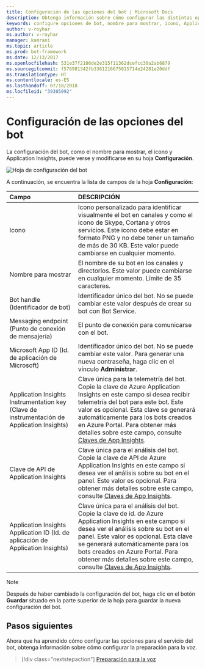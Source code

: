 ```yaml
---
title: Configuración de las opciones del bot | Microsoft Docs
description: Obtenga información sobre cómo configurar las distintas opciones para el bot mediante Azure Portal.
keywords: configure opciones de bot, nombre para mostrar, icono, Application Insights, hoja Configuración
author: v-royhar
ms.author: v-royhar
manager: kamrani
ms.topic: article
ms.prod: bot-framework
ms.date: 12/13/2017
ms.openlocfilehash: 531e37f2186de2e315f11362dcefcc30a2ab6879
ms.sourcegitcommit: f576981342fb3361216675815714e24281e20ddf
ms.translationtype: HT
ms.contentlocale: es-ES
ms.lasthandoff: 07/18/2018
ms.locfileid: "39305092"
---
```

# <a name="configure-bot-settings"></a>Configuración de las opciones del bot

La configuración del bot, como el nombre para mostrar, el icono y Application Insights, puede verse y modificarse en su hoja **Configuración**.

![Hoja de configuración del bot](~/media/bot-service-portal-configure-settings/bot-settings-blade.png)

A continuación, se encuentra la lista de campos de la hoja **Configuración**:

| Campo | DESCRIPCIÓN |
| :---  | :---        |
| Icono | Icono personalizado para identificar visualmente el bot en canales y como el icono de Skype, Cortana y otros servicios. Este icono debe estar en formato PNG y no debe tener un tamaño de más de 30 KB. Este valor puede cambiarse en cualquier momento. |
| Nombre para mostrar | El nombre de su bot en los canales y directorios. Este valor puede cambiarse en cualquier momento. Límite de 35 caracteres. |
| Bot handle (Identificador de bot) | Identificador único del bot. No se puede cambiar este valor después de crear su bot con Bot Service. |
| Messaging endpoint (Punto de conexión de mensajería) | El punto de conexión para comunicarse con el bot. |
| Microsoft App ID (Id. de aplicación de Microsoft) | Identificador único del bot. No se puede cambiar este valor. Para generar una nueva contraseña, haga clic en el vínculo **Administrar**. |
| Application Insights Instrumentation key (Clave de instrumentación de Application Insights) | Clave única para la telemetría del bot. Copie la clave de Azure Application Insights en este campo si desea recibir telemetría del bot para este bot. Este valor es opcional. Esta clave se generará automáticamente para los bots creados en Azure Portal. Para obtener más detalles sobre este campo, consulte [Claves de App Insights](~/bot-service-resources-app-insights-keys.md). |
| Clave de API de Application Insights | Clave única para el análisis del bot. Copie la clave de API de Azure Application Insights en este campo si desea ver el análisis sobre su bot en el panel. Este valor es opcional. Para obtener más detalles sobre este campo, consulte [Claves de App Insights](~/bot-service-resources-app-insights-keys.md). |
| Application Insights Application ID (Id. de aplicación de Application Insights) | Clave única para el análisis del bot. Copie la clave de id. de Azure Application Insights en este campo si desea ver el análisis sobre su bot en el panel. Este valor es opcional. Esta clave se generará automáticamente para los bots creados en Azure Portal. Para obtener más detalles sobre este campo, consulte [Claves de App Insights](~/bot-service-resources-app-insights-keys.md). |

> [!NOTE]
> Después de haber cambiado la configuración del bot, haga clic en el botón **Guardar** situado en la parte superior de la hoja para guardar la nueva configuración del bot.

## <a name="next-steps"></a>Pasos siguientes
Ahora que ha aprendido cómo configurar las opciones para el servicio del bot, obtenga información sobre cómo configurar la preparación para la voz.
> [!div class="nextstepaction"]
> [Preparación para la voz](bot-service-manage-speech-priming.md)